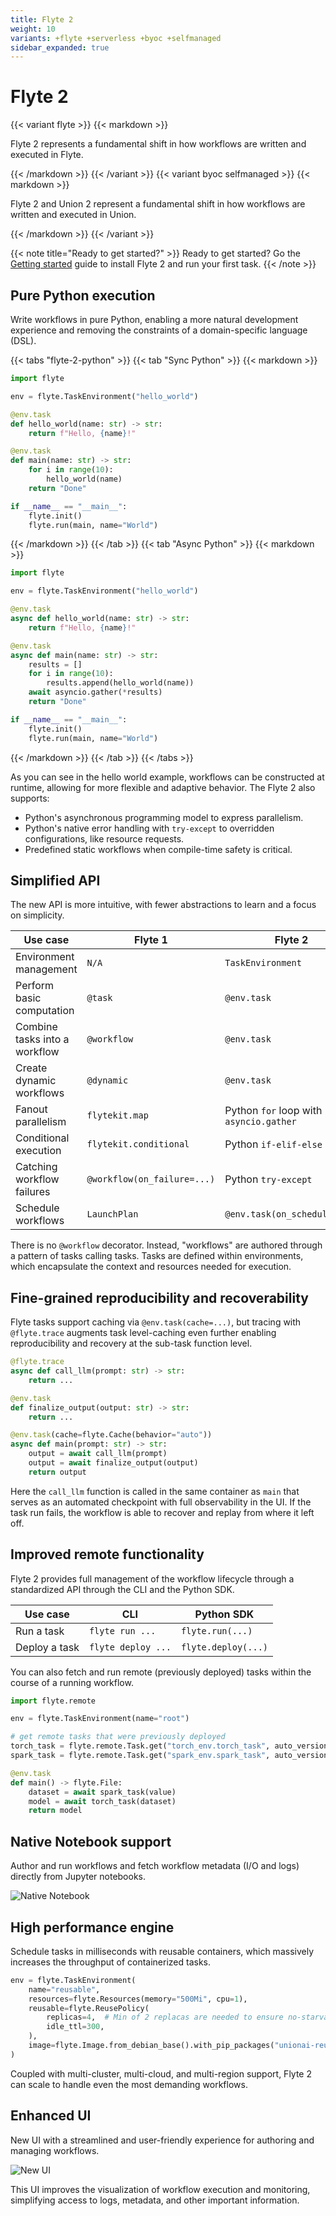```yaml
---
title: Flyte 2
weight: 10
variants: +flyte +serverless +byoc +selfmanaged
sidebar_expanded: true
---
```


# Flyte 2

{{< variant flyte >}}
{{< markdown >}}

Flyte 2 represents a fundamental shift in how workflows are written and executed in Flyte.

{{< /markdown >}}
{{< /variant >}}
{{< variant byoc selfmanaged >}}
{{< markdown >}}

Flyte 2 and Union 2 represent a fundamental shift in how workflows are written and executed in Union.

{{< /markdown >}}
{{< /variant >}}

{{< note title="Ready to get started?" >}}
Ready to get started? Go the [Getting started](../getting-started.md) guide to install Flyte 2 and run your first task.
{{< /note >}}

## Pure Python execution

Write workflows in pure Python, enabling a more natural development experience and removing the constraints of a
domain-specific language (DSL).

{{< tabs "flyte-2-python" >}}
{{< tab "Sync Python" >}}
{{< markdown >}}
```python
import flyte

env = flyte.TaskEnvironment("hello_world")

@env.task
def hello_world(name: str) -> str:
    return f"Hello, {name}!"

@env.task
def main(name: str) -> str:
    for i in range(10):
        hello_world(name)
    return "Done"

if __name__ == "__main__":
    flyte.init()
    flyte.run(main, name="World")
```
{{< /markdown >}}
{{< /tab >}}
{{< tab "Async Python" >}}
{{< markdown >}}

```python
import flyte

env = flyte.TaskEnvironment("hello_world")

@env.task
async def hello_world(name: str) -> str:
    return f"Hello, {name}!"

@env.task
async def main(name: str) -> str:
    results = []
    for i in range(10):
        results.append(hello_world(name))
    await asyncio.gather(*results)
    return "Done"

if __name__ == "__main__":
    flyte.init()
    flyte.run(main, name="World")
```
{{< /markdown >}}
{{< /tab >}}
{{< /tabs >}}

As you can see in the hello world example, workflows can be constructed at runtime, allowing for more flexible and
adaptive behavior. The Flyte 2 also supports:
* Python's asynchronous programming model to express parallelism.
* Python's native error handling with `try-except` to overridden configurations, like resource requests.
* Predefined static workflows when compile-time safety is critical.

## Simplified API

The new API is more intuitive, with fewer abstractions to learn and a focus on simplicity.

| Use case | Flyte 1 | Flyte 2 |
|---|---|---|
| Environment management | `N/A` | `TaskEnvironment` |
| Perform basic computation | `@task` | `@env.task` |
| Combine tasks into a workflow | `@workflow` | `@env.task` |
| Create dynamic workflows | `@dynamic` | `@env.task` |
| Fanout parallelism | `flytekit.map` | Python `for` loop with `asyncio.gather` |
| Conditional execution | `flytekit.conditional` | Python `if-elif-else` |
| Catching workflow failures | `@workflow(on_failure=...)` | Python `try-except` |
| Schedule workflows | `LaunchPlan` | `@env.task(on_schedule=...)` |

There is no `@workflow` decorator. Instead, "workflows" are authored through a pattern of tasks calling tasks.
Tasks are defined within environments, which encapsulate the context and resources needed for execution.

## Fine-grained reproducibility and recoverability

Flyte tasks support caching via `@env.task(cache=...)`, but tracing with `@flyte.trace` augments task level-caching
even further enabling reproducibility and recovery at the sub-task function level.

```python
@flyte.trace
async def call_llm(prompt: str) -> str:
    return ...

@env.task
def finalize_output(output: str) -> str:
    return ...

@env.task(cache=flyte.Cache(behavior="auto"))
async def main(prompt: str) -> str:
    output = await call_llm(prompt)
    output = await finalize_output(output)
    return output
```

Here the `call_llm` function is called in the same container as `main` that serves as an automated checkpoint with full
observability in the UI. If the task run fails, the workflow is able to recover and replay from where it left off.

## Improved remote functionality

Flyte 2 provides full management of the workflow lifecycle through a standardized API through the CLI and the Python SDK.

| Use case | CLI | Python SDK |
| --- | --- | --- |
| Run a task | `flyte run ...` | `flyte.run(...)` |
| Deploy a task | `flyte deploy ...` | `flyte.deploy(...)` |

You can also fetch and run remote (previously deployed) tasks within the course of a running workflow.

```python
import flyte.remote

env = flyte.TaskEnvironment(name="root")

# get remote tasks that were previously deployed
torch_task = flyte.remote.Task.get("torch_env.torch_task", auto_version="latest")
spark_task = flyte.remote.Task.get("spark_env.spark_task", auto_version="latest")

@env.task
def main() -> flyte.File:
    dataset = await spark_task(value)
    model = await torch_task(dataset)
    return model
```

## Native Notebook support

Author and run workflows and fetch workflow metadata (I/O and logs) directly from Jupyter notebooks.

![Native Notebook](../../_static/images/user-guide/notebook.png)

## High performance engine

Schedule tasks in milliseconds with reusable containers, which massively increases the throughput of containerized tasks.

```python
env = flyte.TaskEnvironment(
    name="reusable",
    resources=flyte.Resources(memory="500Mi", cpu=1),
    reusable=flyte.ReusePolicy(
        replicas=4,  # Min of 2 replacas are needed to ensure no-starvation of tasks.
        idle_ttl=300,
    ),
    image=flyte.Image.from_debian_base().with_pip_packages("unionai-reuse==0.1.3"),
)
```

Coupled with multi-cluster, multi-cloud, and multi-region support, Flyte 2 can scale to handle even the most demanding
workflows.

## Enhanced UI

New UI with a streamlined and user-friendly experience for authoring and managing workflows.

![New UI](../../_static/images/user-guide/v2ui.png)

This UI improves the visualization of workflow execution and monitoring, simplifying access to logs, metadata, and other
important information.
